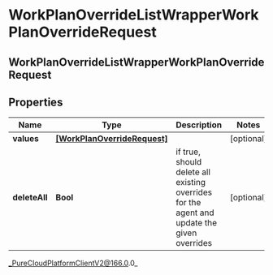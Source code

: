 # WorkPlanOverrideListWrapperWorkPlanOverrideRequest

## WorkPlanOverrideListWrapperWorkPlanOverrideRequest

## Properties

|Name | Type | Description | Notes|
|------------ | ------------- | ------------- | -------------|
| **values** | [**[WorkPlanOverrideRequest]**]([WorkPlanOverrideRequest]) |  | [optional] |
| **deleteAll** | **Bool** | if true, should delete all existing overrides for the agent and update the given overrides | [optional] |



_PureCloudPlatformClientV2@166.0.0_
